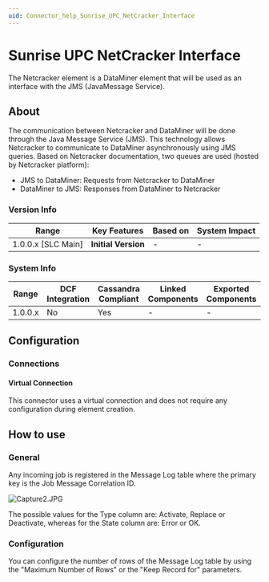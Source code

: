 ```yaml
---
uid: Connector_help_Sunrise_UPC_NetCracker_Interface
---
```


# Sunrise UPC NetCracker Interface

The Netcracker element is a DataMiner element that will be used as an interface with the JMS (JavaMessage Service).

## About

The communication between Netcracker and DataMiner will be done through the Java Message Service (JMS). This technology allows Netcracker to communicate to DataMiner asynchronously using JMS queries. Based on Netcracker documentation, two queues are used (hosted by Netcracker platform):

- JMS to DataMiner: Requests from Netcracker to DataMiner
- DataMiner to JMS: Responses from DataMiner to Netcracker

### Version Info

| **Range**            | **Key Features**    | **Based on** | **System Impact** |
|----------------------|---------------------|--------------|-------------------|
| 1.0.0.x \[SLC Main\] | **Initial Version** | \-           | \-                |

### System Info

| Range     | DCF Integration     | Cassandra Compliant     | Linked Components     | Exported Components     |
|-----------|---------------------|-------------------------|-----------------------|-------------------------|
| 1.0.0.x   | No                  | Yes                     | \-                    | \-                      |

## Configuration

### Connections

#### Virtual Connection

This connector uses a virtual connection and does not require any configuration during element creation.

## How to use

### General

Any incoming job is registered in the Message Log table where the primary key is the Job Message Correlation ID.

![Capture2.JPG](~/connector/images/Sunrise_UPC_NetCracker_Interface_Capture2.JPG)

The possible values for the Type column are: Activate, Replace or Deactivate, whereas for the State column are: Error or OK.

### Configuration

You can configure the number of rows of the Message Log table by using the "Maximum Number of Rows" or the "Keep Record for" parameters.
